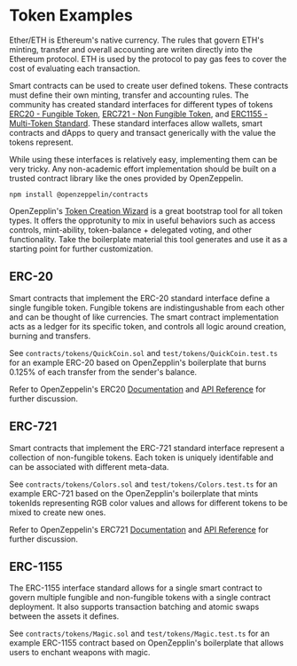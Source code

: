# Token Examples

Ether/ETH is Ethereum's native currency. The rules that govern ETH's minting, transfer and overall accounting are writen directly into the Ethereum protocol. ETH is used by the protocol to pay gas fees to cover the cost of evaluating each transaction. 


Smart contracts can be used to create user defined tokens. These contracts must define their own minting, transfer and accounting rules. The community has created standard interfaces for different types of tokens [ERC20 - Fungible Token](https://ethereum.org/en/developers/docs/standards/tokens/erc-20/), [ERC721 - Non Fungible Token](https://ethereum.org/en/developers/docs/standards/tokens/erc-721/), and [ERC1155 - Multi-Token Standard](https://ethereum.org/en/developers/docs/standards/tokens/erc-1155/). These standard interfaces allow wallets, smart contracts and dApps to query and transact generically with the value the tokens represent.


While using these interfaces is relatively easy, implementing them can be very tricky. Any non-academic effort implementation should be built on a trusted contract library like the ones provided by OpenZeppelin.

```shell
npm install @openzeppelin/contracts
```

OpenZepplin's [Token Creation Wizard](https://docs.openzeppelin.com/contracts/4.x/wizard) is a great bootstrap tool for all token types. It offers the opprotunity to mix in useful behaviors such as access controls, mint-ability, token-balance + delegated voting, and other functionality. Take the boilerplate material this tool generates and use it as a starting point for further customization.

## ERC-20

Smart contracts that implement the ERC-20 standard interface define a single fungible token. Fungible tokens are indistingushable from each other and can be thought of like currencies. The smart contract implementation acts as a ledger for its specific token, and controls all logic around creation, burning and transfers. 

See `contracts/tokens/QuickCoin.sol` and `test/tokens/QuickCoin.test.ts` for an example ERC-20 based on OpenZepplin's boilerplate that burns 0.125% of each transfer from the sender's balance.

Refer to OpenZeppelin's ERC20 [Documentation](https://docs.openzeppelin.com/contracts/4.x/erc20) and [API Reference](https://docs.openzeppelin.com/contracts/4.x/api/token/erc20) for further discussion.


## ERC-721

Smart contracts that implement the ERC-721 standard interface represent a collection of non-fungible tokens. Each token is uniquely identifable and can be associated with different meta-data.


See `contracts/tokens/Colors.sol` and `test/tokens/Colors.test.ts` for an example ERC-721 based on the OpenZepplin's boilerplate that mints tokenIds representing RGB color values and allows for different tokens to be mixed to create new ones.

Refer to OpenZeppelin's ERC721 [Documentation](https://docs.openzeppelin.com/contracts/4.x/erc721) and [API Reference](https://docs.openzeppelin.com/contracts/4.x/api/token/erc721) for further discussion.



## ERC-1155

The ERC-1155 interface standard allows for a single smart contract to govern multiple fungible and non-fungible tokens with a single contract deployment. It also supports transaction batching and atomic swaps between the assets it defines.

See `contracts/tokens/Magic.sol` and `test/tokens/Magic.test.ts` for an example ERC-1155 contract based on OpenZepplin's boilerplate that allows users to enchant weapons with magic.
